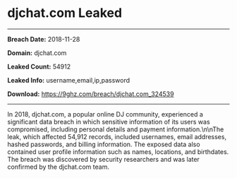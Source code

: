 # djchat.com Leaked

------------
**Breach Date:** 2018-11-28

**Domain:** djchat.com

**Leaked Count:** 54912

**Leaked Info:** username,email,ip,password

**Download:** https://9ghz.com/breach/djchat.com_324539

------------
In 2018, djchat.com, a popular online DJ community, experienced a significant data breach in which sensitive information of its users was compromised, including personal details and payment information.\n\nThe leak, which affected 54,912 records, included usernames, email addresses, hashed passwords, and billing information. The exposed data also contained user profile information such as names, locations, and birthdates. The breach was discovered by security researchers and was later confirmed by the djchat.com team.

